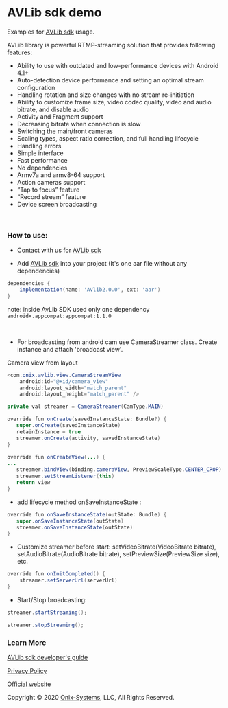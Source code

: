 ﻿AVLib sdk demo============Examples for [AVLib sdk](https://rtmplib-android.com) usage.AVLib library is powerful RTMP-streaming solution that provides following features:* Ability to use with outdated and low-performance devices with Android 4.1+* Auto-detection device performance and setting an optimal stream configuration* Handling rotation and size changes with no stream re-initiation* Ability to customize frame size, video codec quality, video and audio bitrate, and disable audio* Activity and Fragment support* Decreasing bitrate when connection is slow* Switching the main/front cameras* Scaling types, aspect ratio correction, and full handling lifecycle* Handling errors* Simple interface* Fast performance* No dependencies* Armv7a and armv8-64 support* Action cameras support* “Tap to focus” feature* “Record stream” feature* Device screen broadcasting<br><h3>How to use:</h3>- Contact with us for [AVLib sdk](https://rtmplib-android.com)- Add [AVLib sdk](https://rtmplib-android.com) into your project (It's one aar file without any dependencies)```gradledependencies {	implementation(name: 'AVlib2.0.0', ext: 'aar')}```note: inside AvLib SDK used only one dependency`` androidx.appcompat:appcompat:1.1.0 ``<br>- For broadcasting from android cam use CameraStreamer class. Create instance and attach 'broadcast view'.Camera view from layout ```java<com.onix.avlib.view.CameraStreamView    android:id="@+id/camera_view"    android:layout_width="match_parent"    android:layout_height="match_parent" />``````javaprivate val streamer = CameraStreamer(CamType.MAIN)override fun onCreate(savedInstanceState: Bundle?) {   super.onCreate(savedInstanceState)   retainInstance = true   streamer.onCreate(activity, savedInstanceState)}``````javaoverride fun onCreateView(...) {...   streamer.bindView(binding.cameraView, PreviewScaleType.CENTER_CROP)   streamer.setStreamListener(this)   return view}```- add lifecycle method onSaveInstanceState :```javaoverride fun onSaveInstanceState(outState: Bundle) {   super.onSaveInstanceState(outState)   streamer.onSaveInstanceState(outState)}```- Сustomize streamer before start: setVideoBitrate(VideoBitrate bitrate), setAudioBitrate(AudioBitrate bitrate), setPreviewSize(PreviewSize size), etc.```javaoverride fun onInitCompleted() {    streamer.setServerUrl(serverUrl)}```- Start/Stop broadcasting: ```javastreamer.startStreaming();``````javastreamer.stopStreaming();```<h3>Learn More</h3>[AVLib sdk developer's guide](AVLib-sdk%20developer's%20guide.pdf)[Privacy Policy](AVLib-sdk-licence.pdf)[Official website](https://rtmplib-android.com) Copyright © 2020 [Onix-Systems](https://onix-systems.com/), LLC, All Rights Reserved. 